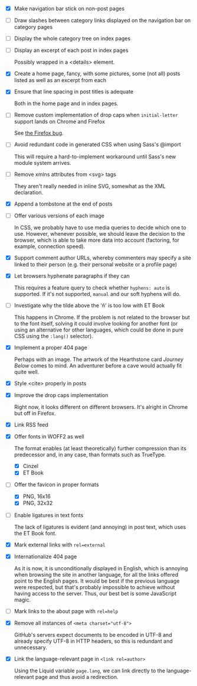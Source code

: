 - [x]  Make navigation bar stick on non-post pages

- [ ]  Draw slashes between category links displayed on the navigation bar on category pages

- [ ]  Display the whole category tree on index pages

- [ ]  Display an excerpt of each post in index pages

    Possibly wrapped in a &lt;details&gt; element.

- [x]  Create a home page, fancy, with some pictures, some (not all) posts listed as well as an excerpt from each

- [x]  Ensure that line spacing in post titles is adequate

    Both in the home page and in index pages.

- [ ]  Remove custom implementation of drop caps when `initial-letter` support lands on Chrome and Firefox

	See [the Firefox bug](https://bugzilla.mozilla.org/show_bug.cgi?id=1223880).

- [ ]  Avoid redundant code in generated CSS when using Sass's @import

    This will require a hard-to-implement workaround until Sass's new module system arrives.

- [ ]  Remove xmlns attributes from &lt;svg&gt; tags

    They aren't really needed in inline SVG, somewhat as the XML declaration.

- [x]  Append a tombstone at the end of posts

- [ ]  Offer various versions of each image

    In CSS, we probably have to use media queries to decide which one to use. However, whenever possible, we should leave the decision to the browser, which is able to take more data into account (factoring, for example, connection speed).

- [x]  Support comment author URLs, whereby commenters may specify a site linked to their person (e.g. their personal website or a profile page)

- [x]  Let browsers hyphenate paragraphs if they can

    This requires a feature query to check whether `hyphens: auto` is supported. If it's not supported, `manual` and our soft hyphens will do.

- [ ]  Investigate why the tilde above the 'ñ' is too low with ET Book

    This happens in Chrome. If the problem is not related to the browser but to the font itself, solving it could involve looking for another font (or using an alternative for other languages, which could be done in pure CSS using the `:lang()` selector).

- [x]  Implement a proper 404 page

    Perhaps with an image. The artwork of the Hearthstone card _Journey Below_ comes to mind. An adventurer before a cave would actually fit quite well.

- [x]  Style &lt;cite&gt; properly in posts

- [x]  Improve the drop caps implementation

    Right now, it looks different on different browsers. It's alright in Chrome but off in Firefox.

- [x]  Link RSS feed

- [x]  Offer fonts in WOFF2 as well

    The format enables (at least theoretically) further compression than its predecessor and, in any case, than formats such as TrueType.
    
    - [x]  Cinzel
    - [x]  ET Book

- [ ]  Offer the favicon in proper formats

    - [x]  PNG, 16x16
    - [x]  PNG, 32x32

- [ ]  Enable ligatures in text fonts

    The lack of ligatures is evident (and annoying) in post text, which uses the ET Book font.

- [x]  Mark external links with `rel=external`

- [x]  Internationalize 404 page

    As it is now, it is unconditionally displayed in English, which is annoying when browsing the site in another language, for all the links offered point to the English pages. It would be best if the previous language were respected, but that's probably impossible to achieve without having access to the server. Thus, our best bet is some JavaScript magic.

- [ ]  Mark links to the about page with `rel=help`

- [x]  Remove all instances of `<meta charset="utf-8">`

    GitHub's servers expect documents to be encoded in UTF-8 and already specify UTF-8 in HTTP headers, so this is redundant and unnecessary.

- [x]  Link the language-relevant page in `<link rel=author>`

    Using the Liquid variable `page.lang`, we can link directly to the language-relevant page and thus avoid a redirection.
